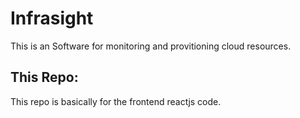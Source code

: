 # Infrasight
This is an Software for monitoring and provitioning cloud resources.

## This Repo:
This repo is basically for the frontend reactjs code.

